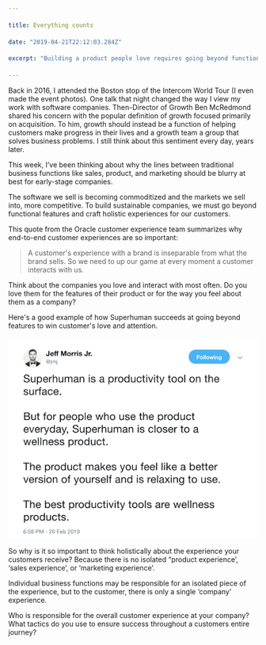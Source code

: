 ```yaml
---

title: Everything counts

date: "2019-04-21T22:12:03.284Z"

excerpt: "Building a product people love requires going beyond functional features and crafting holistic experiences for our customers."

---
```


Back in 2016, I attended the Boston stop of the Intercom World Tour (I even made the event photos). One talk that night changed the way I view my work with software companies. Then-Director of Growth Ben McRedmond shared his concern with the popular definition of growth focused primarily on acquisition. To him, growth should instead be a function of helping customers make progress in their lives and a growth team a group that solves business problems. I still think about this sentiment every day, years later.

This week, I’ve been thinking about why the lines between traditional business functions like sales, product, and marketing should be blurry at best for early-stage companies.

The software we sell is becoming commoditized and the markets we sell into, more competitive. To build sustainable companies, we must go beyond functional features and craft holistic experiences for our customers.

This quote from the Oracle customer experience team summarizes why end-to-end customer experiences are so important:

> A customer's experience with a brand is inseparable from what the brand sells. So we need to up our game at every moment a customer interacts with us.

Think about the companies you love and interact with most often. Do you love them for the features of their product or for the way you feel about them as a company?

Here's a good example of how Superhuman succeeds at going beyond features to win customer's love and attention.

![Tweet by Jeff Morris](./jeff-morris-tweet.png)

So why is it so important to think holistically about the experience your customers receive? Because there is no isolated “product experience’, ‘sales experience’, or ‘marketing experience’.

Individual business functions may be responsible for an isolated piece of the experience, but to the customer, there is only a single ‘company’ experience.

Who is responsible for the overall customer experience at your company? What tactics do you use to ensure success throughout a customers entire journey?